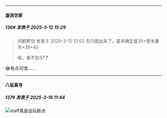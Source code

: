 ﻿
*****

####  漩涡世家  
##### 136#       发表于 2025-3-12 15:29

<blockquote>间桐葬剑 发表于 2025-3-12 13:02
先行图出来了，基本确定是35+卷末番外+39+40

唉，看不到37了</blockquote>
😂有点可惜……

*****

####  八坂真寻  
##### 137#       发表于 2025-3-16 11:44

<img src="https://static.saraba1st.com/image/smiley/face2017/067.png" referrerpolicy="no-referrer">staff真是会玩断点

